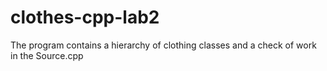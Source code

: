 # clothes-cpp-lab2
The program contains a hierarchy of clothing classes and a check of work in the Source.cpp
